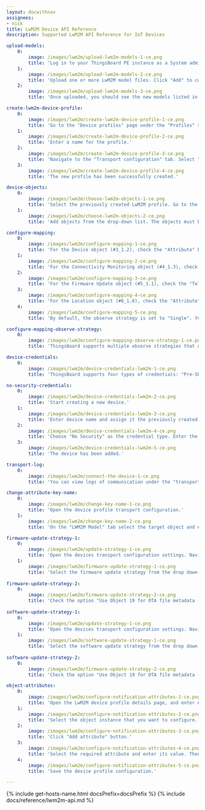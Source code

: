 ```yaml
---
layout: docwithnav
assignees:
- nick
title: LwM2M Device API Reference
description: Supported LwM2M API Reference for IoT Devices

upload-models:
    0:
        image: /images/lwm2m/upload-lwm2m-models-1-ce.png
        title: 'Log in to your ThingsBoard PE instance as a System administrator. Navigate to the "Resources library" page under the "Resources" section. Click the "+" (Add resource) button in the top-right corner of the window.'
    1:
        image: /images/lwm2m/upload-lwm2m-models-2-ce.png
        title: 'Upload one or more LwM2M model files. Click "Add" to complete the upload.'
    2:
        image: /images/lwm2m/upload-lwm2m-models-3-ce.png
        title: 'Once uploaded, you should see the new models listed in the Resources library.'

create-lwm2m-device-profile:
    0:
        image: /images/lwm2m/create-lwm2m-device-profile-1-ce.png
        title: 'Go to the "Device profiles" page under the "Profiles" section. Click the "+" (Add device profile) button in the top-right corner of the window, and in the pop-up menu, select "Create new device profile".'
    1:
        image: /images/lwm2m/create-lwm2m-device-profile-2-ce.png
        title: 'Enter a name for the profile.'
    2:
        image: /images/lwm2m/create-lwm2m-device-profile-3-ce.png
        title: 'Navigate to the "Transport configuration" tab. Select "LWM2M" as the transport type from the dropdown menu. Then, click "Add" to create the device profile.'
    3:
        image: /images/lwm2m/create-lwm2m-device-profile-4-ce.png
        title: 'The new profile has been successfully created.'

device-objects:
    0:
        image: /images/lwm2m/choose-lwm2m-objects-1-ce.png
        title: 'Select the previously created LwM2M profile. Go to the "Transport configuration" tab. Click the "Edit" button.'
    1:
        image: /images/lwm2m/choose-lwm2m-objects-2-ce.png
        title: 'Add objects from the drop-down list. The objects must be preloaded into the Resource library beforehand.'

configure-mapping:
    0:
        image: /images/lwm2m/configure-mapping-1-ce.png
        title: 'For the Device object (#3_1.2), check the "Attribute" box for resource #0 (Manufacturer), resource #1 (Model Number) and resource #2 (Serial Number) so that the server can track these values, receive updates, and store them as attributes in ThingsBoard.'
    1:
        image: /images/lwm2m/configure-mapping-2-ce.png
        title: 'For the Connectivity Monitoring object (#4_1.3), check the "Telemetry" and/or "Observe" boxes for resource #2 (Radio Signal Strength) and resource #3 (Link Quality) so that the server can track these values, receive updates, and store them as telemetry in ThingsBoard.'
    2:
        image: /images/lwm2m/configure-mapping-3-ce.png
        title: 'For the Firmware Update object (#5_1.1), check the "Telemetry" and/or "Observe" boxes for resource #3 (State) and resource #5 (Update Result) so that the server can track these values, receive updates, and store them as telemetry in ThingsBoard.'
    3:
        image: /images/lwm2m/configure-mapping-4-ce.png
        title: 'For the Location object (#6_1.0), check the "Attribute" box for resource #0 (Latitude) and resource #1 (Longitude) so that the server can track these values, receive updates, and store them as attributes in ThingsBoard.'
    4:
        image: /images/lwm2m/configure-mapping-5-ce.png
        title: 'By default, the observe strategy is set to "Single". You can switch to "Composite all" or "Composite by object" to reduce traffic or to group resources more efficiently. Then, save changes.'

configure-mapping-observe-strategy:
    0:
        image: /images/lwm2m/configure-mapping-observe-strategy-1-ce.png
        title: 'ThingsBoard supports multiple observe strategies that define how LwM2M resources are grouped and monitored.'

device-credentials:
    0:
        image: /images/lwm2m/device-credentials-lwm2m-1-ce.png
        title: 'ThingsBoard supports four types of credentials: "Pre-Shared Key (PSK)", "Raw Public Key (RPK)", "X.509 Certificate" and "No Security".'

no-security-credentials:
    0:
        image: /images/lwm2m/device-credentials-lwm2m-2-ce.png
        title: 'Start creating a new device.'
    1:
        image: /images/lwm2m/device-credentials-lwm2m-3-ce.png
        title: 'Enter device name and assign it the previously created LwM2M device profile. Then, go to the "Credentials" tab.'
    2:
        image: /images/lwm2m/device-credentials-lwm2m-4-ce.png
        title: 'Choose "No Security" as the credential type. Enter the Endpoint Client Name — this will be used to identify the device on the network. Click "Add".'
    3:
        image: /images/lwm2m/device-credentials-lwm2m-5-ce.png
        title: 'The device has been added.'

transport-log:
    0:
        image: /images/lwm2m/connect-the-device-1-ce.png
        title: 'You can view logs of communication under the "transportLog" event of the "Latest telemetry" tab.'

change-attribute-key-name:
    0:
        image: /images/lwm2m/change-key-name-1-ce.png
        title: 'Open the device profile transport configuration.'
    1:
        image: /images/lwm2m/change-key-name-2-ce.png
        title: 'On the "LWM2M Model" tab select the target object and expand the "Attributes" list. Tick the "Attribute" checkbox on the desired attribute and input the custom name for the key. Then, save changes.'

firmware-update-strategy-1:
    0:
        image: /images/lwm2m/update-strategy-1-ce.png
        title: 'Open the devices transport configuration settings. Navigate to the "Other settings" of the "Transport configuration" tab, and enter edit mode.'
    1:
        image: /images/lwm2m/firmware-update-strategy-1-ce.png
        title: 'Select the firmware update strategy from the drop down menu. Then, save changes.'
    
firmware-update-strategy-2:
    0:
        image: /images/lwm2m/firmware-update-strategy-2-ce.png
        title: 'Check the option "Use Object 19 for OTA file metadata (checksum, size, version, name)". Then, save changes.'
    
software-update-strategy-1:
    0:
        image: /images/lwm2m/update-strategy-1-ce.png
        title: 'Open the devices transport configuration settings. Navigate to the "Other settings" of the "Transport configuration" tab, and enter edit mode.'
    1:
        image: /images/lwm2m/software-update-strategy-1-ce.png
        title: 'Select the software update strategy from the drop down menu. Then, save changes.'
    
software-update-strategy-2:
    0:
        image: /images/lwm2m/firmware-update-strategy-2-ce.png
        title: 'Check the option "Use Object 19 for OTA file metadata (checksum, size, version, name)". Then, save changes.'

object-attributes:
    0:
        image: /images/lwm2m/configure-notification-attributes-1-ce.png
        title: 'Open the LwM2M device profile details page, and enter edit mode.'
    1:
        image: /images/lwm2m/configure-notification-attributes-2-ce.png
        title: 'Select the object instance that you want to configure. Tick in the "Attribute" and "Observe" checkbox, and click "+" icon button to add the attribute.'
    2:
        image: /images/lwm2m/configure-notification-attributes-3-ce.png
        title: 'Click "Add attribute" button.'
    3:
        image: /images/lwm2m/configure-notification-attributes-4-ce.png
        title: 'Select the required attribute and enter its value. Then, click "Save".'
    4:
        image: /images/lwm2m/configure-notification-attributes-5-ce.png
        title: 'Save the device profile configuration.'

---
```


{% include get-hosts-name.html docsPrefix=docsPrefix %}
{% include docs/reference/lwm2m-api.md %}